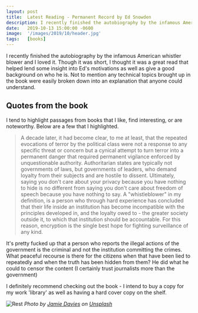 ```yaml
---
layout: post
title:  Latest Reading - Permanent Record by Ed Snowden
description: I recently finished the autobiography by the infamous American whistler blower and I loved it.
date:   2019-10-13 15:00:00 -0600
image:  '/images/2019/10/header.jpg'
tags:   [books]
---
```

I recently finished the autobiography by the infamous American whistler blower and I loved it. Though it was short, I thought it was a great read that helped lend some insight into Ed's motivations as well as give a good background on who he is. Not to mention any technical topics brought up in the book were easily broken down into an explanation that anyone could understand.

## Quotes from the book

I tend to highlight passages from books that I like, find interesting, or are noteworthy. Below are a few that I highlighted.

> A decade later, it had become clear, to me at least, that the repeated evocations of terror by the political class were not a response to any specific threat or concern but a cynical attempt to turn terror into a permanent danger that required permanent vigilance enforced by unquestionable authority.
> Authoritarian states are typically not governments of laws, but governments of leaders, who demand loyalty from their subjects and are hostile to dissent.
> Ultimately, saying you don't care about your privacy because you have nothing to hide is no different from saying you don't care about freedom of speech because you have nothing to say.
> A "whistleblower" in my definition, is a person who through hard experience has concluded that their life inside an institution has become incompatible with the principles developed in, and the loyalty owed to - the greater society outside it, to which that institution should be accountable.
> For this reason, encryption is the single best hope for fighting surveillance of any kind.

It's pretty fucked up that a person who reports the illegal actions of the government is the criminal and not the institution committing the crimes. What peaceful recourse is there for the citizens when that have been lied to repeatedly and when the truth has been hidden from them? He did what he could to censor the content (I certainly trust journalists more than the government) 

I definitely recommend checking out the book - I intend to buy a copy for my work 'library' as well as having a hard cover copy on the shelf.

![Rest]({{site.baseurl}}/images/2019/10/header.jpg)
*Photo by [Jamie Davies](https://unsplash.com/photos/aZVYRIyQElg) on [Unsplash](https://unsplash.com/)*
